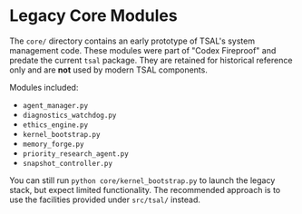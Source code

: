 # Legacy Core Modules

The `core/` directory contains an early prototype of TSAL's system management code.
These modules were part of "Codex Fireproof" and predate the current `tsal`
package. They are retained for historical reference only and are **not** used by
modern TSAL components.

Modules included:

- `agent_manager.py`
- `diagnostics_watchdog.py`
- `ethics_engine.py`
- `kernel_bootstrap.py`
- `memory_forge.py`
- `priority_research_agent.py`
- `snapshot_controller.py`

You can still run `python core/kernel_bootstrap.py` to launch the legacy stack,
but expect limited functionality. The recommended approach is to use the
facilities provided under `src/tsal/` instead.
